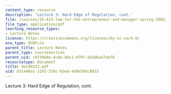 ```yaml
---
content_type: resource
description: 'Lecture 3: Hard Edge of Regulation, cont.'
file: /courses/15-615-law-for-the-entrepreneur-and-manager-spring-2003/031440a13192258cb3ed4d8e50dc8033_doc40213.pdf
file_type: application/pdf
learning_resource_types:
- Lecture Notes
license: https://creativecommons.org/licenses/by-nc-sa/4.0/
ocw_type: OCWFile
parent_title: Lecture Notes
parent_type: CourseSection
parent_uid: c8f39b8e-4c0e-8dc1-079f-dd3d6ae7ebf8
resourcetype: Document
title: doc40213.pdf
uid: 031440a1-3192-258c-b3ed-4d8e50dc8033
---
```

Lecture 3: Hard Edge of Regulation, cont.